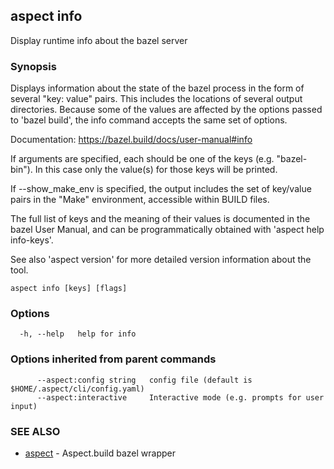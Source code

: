 ## aspect info

Display runtime info about the bazel server

### Synopsis

Displays information about the state of the bazel process in the
form of several "key: value" pairs.  This includes the locations of
several output directories.  Because some of the
values are affected by the options passed to 'bazel build', the
info command accepts the same set of options.

Documentation: <https://bazel.build/docs/user-manual#info>

If arguments are specified, each should be one of the keys (e.g. "bazel-bin").
In this case only the value(s) for those keys will be printed.

If --show_make_env is specified, the output includes the set of key/value
pairs in the "Make" environment, accessible within BUILD files.

The full list of keys and the meaning of their values is documented in
the bazel User Manual, and can be programmatically obtained with
'aspect help info-keys'.

See also 'aspect version' for more detailed version information about the tool.

```
aspect info [keys] [flags]
```

### Options

```
  -h, --help   help for info
```

### Options inherited from parent commands

```
      --aspect:config string   config file (default is $HOME/.aspect/cli/config.yaml)
      --aspect:interactive     Interactive mode (e.g. prompts for user input)
```

### SEE ALSO

* [aspect](aspect.md)	 - Aspect.build bazel wrapper


